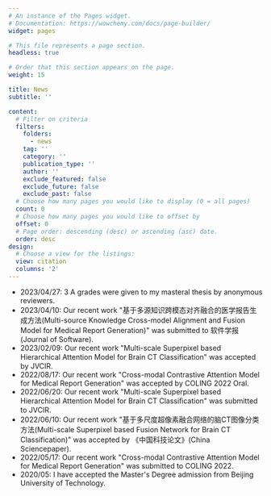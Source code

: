 ```yaml
---
# An instance of the Pages widget.
# Documentation: https://wowchemy.com/docs/page-builder/
widget: pages

# This file represents a page section.
headless: true

# Order that this section appears on the page.
weight: 15

title: News
subtitle: ''

content:
  # Filter on criteria
  filters:
    folders:
      - news
    tag: ''
    category: ''
    publication_type: ''
    author: ''
    exclude_featured: false
    exclude_future: false
    exclude_past: false
  # Choose how many pages you would like to display (0 = all pages)
  count: 0
  # Choose how many pages you would like to offset by
  offset: 0
  # Page order: descending (desc) or ascending (asc) date.
  order: desc
design:
  # Choose a view for the listings:
  view: citation
  columns: '2'
---
```

<ul>
<li>2023/04/27: 3 A grades were given to my masteral thesis by anonymous reviewers.</li>
<li>2023/04/10: Our recent work "基于多源知识跨模态对齐融合的医学报告生成方法(Multi-source Knowledge Cross-model Alignment and Fusion Model for Medical Report
Generation)" was submitted to 软件学报(Journal of Software).</li>
<li>2023/02/09: Our recent work "Multi-scale Superpixel based Hierarchical Attention Model  for Brain CT Classiﬁcation" was accepted by JVCIR.</li>
<li>2022/08/17: Our recent work "Cross-modal Contrastive Attention Model for Medical Report Generation" was accepted by COLING 2022 Oral.</li>
<li>2022/06/20: Our recent work "Multi-scale Superpixel based Hierarchical Attention Model  for Brain CT Classiﬁcation" was submitted to JVCIR.</li>
<li>2022/06/10: Our recent work "基于多尺度超像素融合网络的脑CT图像分类方法(Multi-scale Superpixel based Fusion Network for Brain CT Classification)" was accepted by 《中国科技论文》(China Sciencepaper).</li>
<li>2022/05/17: Our recent work "Cross-modal Contrastive Attention Model for Medical Report Generation" was submitted to COLING 2022.</li>
<!-- <li>2022/05/13: Our recent work "Multi-scale Superpixel based Hierarchical Attention Model for Brain CT Classiﬁcation" was accepted by China MM 2022 and will be recommended to JVCIR.</li> -->
<!-- <li>2022/05/01: Our recent work "基于多尺度超像素融合网络的脑CT图像分类方法(Multi-scale Superpixel based Fusion Network for Brain CT Classification)" was accepted by China MM 2022 and will be recommended to 《中国科技论文》.
<li>2022/03/15: Our recent work "基于多尺度超像素融合网络的脑CT图像分类方法(Multi-scale Superpixel based Fusion Network for Brain CT Classification)" was submitted to China MM 2022.</li> -->
<!-- <li>2022/03/15: Our recent work "Multi-scale Superpixel based Hierarchical Attention Model  for  Brain  CT  Classiﬁcation" was submitted to China MM 2022.</li> -->
<!-- <li>2022/02/05: Our recent work "Cross-modal Contrastive Attention Model for Medical Report Generation" was submitted to JBHI. </li> -->
<!-- <li>2021/09: I finished all my curriculums and got an Academic Scholarship.</li> -->
<li>2020/05: I have accepted the Master's Degree admission from Beijing University of Technology.</li>
</ul>